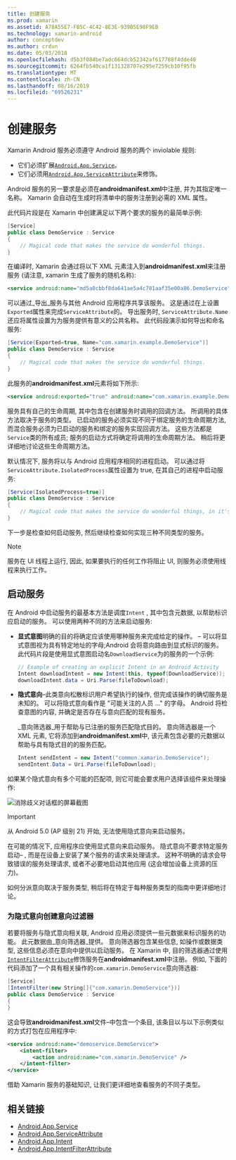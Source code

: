 ```yaml
---
title: 创建服务
ms.prod: xamarin
ms.assetid: A78A55E7-FB5C-4C42-8E3E-939B5E98F9EB
ms.technology: xamarin-android
author: conceptdev
ms.author: crdun
ms.date: 05/03/2018
ms.openlocfilehash: d5b3f084be7adc664dcb52342af617788f4dde48
ms.sourcegitcommit: 6264fb540ca1f131328707e295e7259cb10f95fb
ms.translationtype: MT
ms.contentlocale: zh-CN
ms.lasthandoff: 08/16/2019
ms.locfileid: "69526231"
---
```

# <a name="creating-a-service"></a>创建服务

Xamarin Android 服务必须遵守 Android 服务的两个 inviolable 规则:

* 它们必须扩展[`Android.App.Service`](xref:Android.App.Service)。
* 它们必须用[`Android.App.ServiceAttribute`](xref:Android.App.ServiceAttribute)来修饰。

Android 服务的另一要求是必须在**androidmanifest.xml**中注册, 并为其指定唯一名称。 Xamarin 会自动在生成时将清单中的服务注册到必需的 XML 属性。

此代码片段是在 Xamarin 中创建满足以下两个要求的服务的最简单示例:  

```csharp
[Service]
public class DemoService : Service
{
    // Magical code that makes the service do wonderful things.
}
```

在编译时, Xamarin 会通过将以下 XML 元素注入到**androidmanifest.xml**来注册服务 (请注意, xamarin 生成了服务的随机名称):

```xml
<service android:name="md5a0cbbf8da641ae5a4c781aaf35e00a86.DemoService" />
```

可以通过_导出_服务与其他 Android 应用程序共享该服务。 这是通过在上设置`Exported`属性来完成`ServiceAttribute`的。 导出服务时, `ServiceAttribute.Name`还应将属性设置为为服务提供有意义的公共名称。 此代码段演示如何导出和命名服务:

```csharp
[Service(Exported=true, Name="com.xamarin.example.DemoService")]
public class DemoService : Service
{
    // Magical code that makes the service do wonderful things.
}
```

此服务的**androidmanifest.xml**元素将如下所示:

```xml
<service android:exported="true" android:name="com.xamarin.example.DemoService" />
```

服务具有自己的生命周期, 其中包含在创建服务时调用的回调方法。 所调用的具体方法取决于服务的类型。 已启动的服务必须实现不同于绑定服务的生命周期方法, 而混合服务必须为已启动的服务和绑定的服务实现回调方法。 这些方法都是`Service`类的所有成员; 服务的启动方式将确定将调用的生命周期方法。 稍后将更详细地讨论这些生命周期方法。

默认情况下, 服务将以与 Android 应用程序相同的进程启动。 可以通过将`ServiceAttribute.IsolatedProcess`属性设置为 true, 在其自己的进程中启动服务:

```csharp
[Service(IsolatedProcess=true)]
public class DemoService : Service
{
    // Magical code that makes the service do wonderful things, in it's own process!
}
```

下一步是检查如何启动服务, 然后继续检查如何实现三种不同类型的服务。

> [!NOTE]
> 服务在 UI 线程上运行, 因此, 如果要执行的任何工作将阻止 UI, 则服务必须使用线程来执行工作。

## <a name="starting-a-service"></a>启动服务

在 Android 中启动服务的最基本方法是调度`Intent` , 其中包含元数据, 以帮助标识应启动的服务。 可以使用两种不同的方法来启动服务:

- **显式意图**明确的目的将确定应该使用哪种服务来完成给定的操作。 &ndash; 可以将显式意图视为具有特定地址的字母;Android 会将意向路由到显式标识的服务。 此代码片段是使用显式意图启动名`DownloadService`为的服务的一个示例:

    ```csharp
    // Example of creating an explicit Intent in an Android Activity
    Intent downloadIntent = new Intent(this, typeof(DownloadService));
    downloadIntent.data = Uri.Parse(fileToDownload);
    ```

- **隐式意向**&ndash;此类意向松散标识用户希望执行的操作, 但完成该操作的确切服务是未知的。 可以将隐式意向看作是 "可能关注的人员 ..." 的字母。
    Android 将检查意图的内容, 并确定是否存在与意向匹配的现有服务。

    _意向筛选器_用于帮助与已注册的服务匹配隐式目的。 意向筛选器是一个 XML 元素, 它将添加到**androidmanifest.xml**中, 该元素包含必要的元数据以帮助与具有隐式目的的服务匹配。

    ```csharp
    Intent sendIntent = new Intent("common.xamarin.DemoService");
    sendIntent.Data = Uri.Parse(fileToDownload);
    ```

如果某个隐式意向有多个可能的匹配项, 则它可能会要求用户选择该组件来处理操作:

![消除歧义对话框的屏幕截图](images/creating-a-service-01.png "消除歧义对话框的屏幕截图")

> [!IMPORTANT]
> 从 Android 5.0 (AP 级别 21) 开始, 无法使用隐式意向来启动服务。

在可能的情况下, 应用程序应使用显式意向来启动服务。 隐式意向不要求特定服务启动&ndash; , 而是在设备上安装了某个服务的请求来处理请求。 这种不明确的请求会导致错误的服务处理请求, 或者不必要地启动其他应用 (这会增加设备上资源的压力)。

如何分派意向取决于服务类型, 稍后将在特定于每种服务类型的指南中更详细地讨论。


### <a name="creating-an-intent-filter-for-implicit-intents"></a>为隐式意向创建意向过滤器

若要将服务与隐式意向相关联, Android 应用必须提供一些元数据来标识服务的功能。 此元数据由_意向筛选器_提供。 意向筛选器包含某些信息, 如操作或数据类型, 这些信息必须在意向中提供以启动服务。 在 Xamarin 中, 目的筛选器通过使用[`IntentFilterAttribute`](xref:Android.App.IntentFilterAttribute)修饰服务在**androidmanifest.xml**中注册。 例如, 下面的代码添加了一个具有相关操作的`com.xamarin.DemoService`意向筛选器:

```csharp
[Service]
[IntentFilter(new String[]{"com.xamarin.DemoService"})]
public class DemoService : Service
{
}
```

这会导致**androidmanifest.xml**文件&ndash;中包含一个条目, 该条目以与以下示例类似的方式打包在应用程序中:

```xml
<service android:name="demoservice.DemoService">
    <intent-filter>
        <action android:name="com.xamarin.DemoService" />
    </intent-filter>
</service>
```

借助 Xamarin 服务的基础知识, 让我们更详细地查看服务的不同子类型。


## <a name="related-links"></a>相关链接

- [Android.App.Service](xref:Android.App.Service)
- [Android.App.ServiceAttribute](xref:Android.App.ServiceAttribute)
- [Android.App.Intent](xref:Android.Content.Intent)
- [Android.App.IntentFilterAttribute](xref:Android.App.IntentFilterAttribute)

